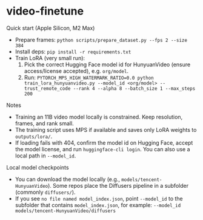 # video-finetune

Quick start (Apple Silicon, M2 Max)

- Prepare frames: `python scripts/prepare_dataset.py --fps 2 --size 384`
- Install deps: `pip install -r requirements.txt`
- Train LoRA (very small run):
  1) Pick the correct Hugging Face model id for HunyuanVideo (ensure access/license accepted), e.g. `org/model`.
  2) Run: `PYTORCH_MPS_HIGH_WATERMARK_RATIO=0.0 python train_lora_hunyuanvideo.py --model_id <org/model> --trust_remote_code --rank 4 --alpha 8 --batch_size 1 --max_steps 200`

Notes

- Training an 11B video model locally is constrained. Keep resolution, frames, and rank small.
- The training script uses MPS if available and saves only LoRA weights to `outputs/lora/`.
- If loading fails with 404, confirm the model id on Hugging Face, accept the model license, and run `huggingface-cli login`. You can also use a local path in `--model_id`.

Local model checkpoints

- You can download the model locally (e.g., `models/tencent-HunyuanVideo`). Some repos place the Diffusers pipeline in a subfolder (commonly `diffusers/`).
- If you see `no file named model_index.json`, point `--model_id` to the subfolder that contains `model_index.json`, for example:
  `--model_id models/tencent-HunyuanVideo/diffusers`
